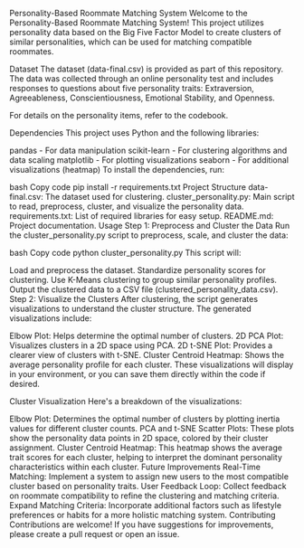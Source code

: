 Personality-Based Roommate Matching System
Welcome to the Personality-Based Roommate Matching System! This project utilizes personality data based on the Big Five Factor Model to create clusters of similar personalities, which can be used for matching compatible roommates.



Dataset
The dataset (data-final.csv) is provided as part of this repository. The data was collected through an online personality test and includes responses to questions about five personality traits: Extraversion, Agreeableness, Conscientiousness, Emotional Stability, and Openness.

For details on the personality items, refer to the codebook.

Dependencies
This project uses Python and the following libraries:

pandas - For data manipulation
scikit-learn - For clustering algorithms and data scaling
matplotlib - For plotting visualizations
seaborn - For additional visualizations (heatmap)
To install the dependencies, run:

bash
Copy code
pip install -r requirements.txt
Project Structure
data-final.csv: The dataset used for clustering.
cluster_personality.py: Main script to read, preprocess, cluster, and visualize the personality data.
requirements.txt: List of required libraries for easy setup.
README.md: Project documentation.
Usage
Step 1: Preprocess and Cluster the Data
Run the cluster_personality.py script to preprocess, scale, and cluster the data:

bash
Copy code
python cluster_personality.py
This script will:

Load and preprocess the dataset.
Standardize personality scores for clustering.
Use K-Means clustering to group similar personality profiles.
Output the clustered data to a CSV file (clustered_personality_data.csv).
Step 2: Visualize the Clusters
After clustering, the script generates visualizations to understand the cluster structure. The generated visualizations include:

Elbow Plot: Helps determine the optimal number of clusters.
2D PCA Plot: Visualizes clusters in a 2D space using PCA.
2D t-SNE Plot: Provides a clearer view of clusters with t-SNE.
Cluster Centroid Heatmap: Shows the average personality profile for each cluster.
These visualizations will display in your environment, or you can save them directly within the code if desired.

Cluster Visualization
Here's a breakdown of the visualizations:

Elbow Plot: Determines the optimal number of clusters by plotting inertia values for different cluster counts.
PCA and t-SNE Scatter Plots: These plots show the personality data points in 2D space, colored by their cluster assignment.
Cluster Centroid Heatmap: This heatmap shows the average trait scores for each cluster, helping to interpret the dominant personality characteristics within each cluster.
Future Improvements
Real-Time Matching: Implement a system to assign new users to the most compatible cluster based on personality traits.
User Feedback Loop: Collect feedback on roommate compatibility to refine the clustering and matching criteria.
Expand Matching Criteria: Incorporate additional factors such as lifestyle preferences or habits for a more holistic matching system.
Contributing
Contributions are welcome! If you have suggestions for improvements, please create a pull request or open an issue.
